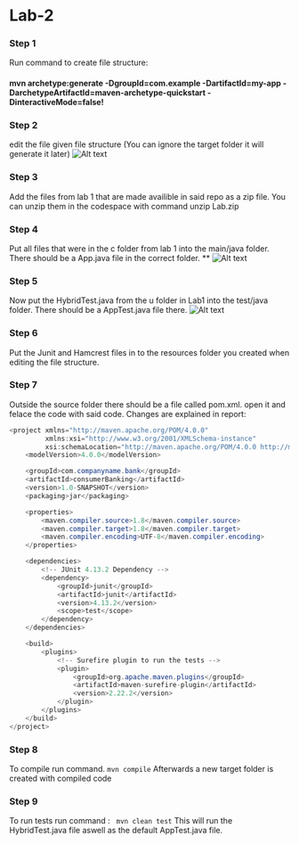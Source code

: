 # Lab-2
### Step 1
Run  command to create file structure:
#### mvn archetype:generate -DgroupId=com.example -DartifactId=my-app -DarchetypeArtifactId=maven-archetype-quickstart -DinteractiveMode=false! 

### Step 2
edit the file given file structure  (You can ignore the target folder it will generate it later) 
![Alt text](https://github.com/user-attachments/assets/620be773-a459-4f97-814a-fae16065cb9c)

### Step 3
Add the files from lab 1 that are made availible in said repo as a zip file. You can unzip them in the codespace with command unzip Lab.zip

### Step 4
Put all files that were in the c folder from lab 1 into the main/java folder. There should be a App.java file in the correct folder. **
![Alt text](https://github.com/user-attachments/assets/59d19192-c5f0-443c-b4dd-491a4ddabb67)


### Step 5
Now put the HybridTest.java from the u folder in Lab1 into the test/java folder. There should be a AppTest.java file there.
![Alt text](https://github.com/user-attachments/assets/9fe9335b-4fb6-44e9-b26b-f576ffbcb36d)

### Step 6
Put the Junit and Hamcrest files in to the resources folder you created when editing the file structure.

### Step 7
Outside the source folder there should be a file called pom.xml. open it and felace the code with said code. Changes are explained in report: 
```java
<project xmlns="http://maven.apache.org/POM/4.0.0"
         xmlns:xsi="http://www.w3.org/2001/XMLSchema-instance"
         xsi:schemaLocation="http://maven.apache.org/POM/4.0.0 http://maven.apache.org/xsd/maven-4.0.0.xsd">
    <modelVersion>4.0.0</modelVersion>

    <groupId>com.companyname.bank</groupId>
    <artifactId>consumerBanking</artifactId>
    <version>1.0-SNAPSHOT</version>
    <packaging>jar</packaging>

    <properties>
        <maven.compiler.source>1.8</maven.compiler.source>
        <maven.compiler.target>1.8</maven.compiler.target>
        <maven.compiler.encoding>UTF-8</maven.compiler.encoding>
    </properties>

    <dependencies>
        <!-- JUnit 4.13.2 Dependency -->
        <dependency>
            <groupId>junit</groupId>
            <artifactId>junit</artifactId>
            <version>4.13.2</version>
            <scope>test</scope>
        </dependency>
    </dependencies>

    <build>
        <plugins>
            <!-- Surefire plugin to run the tests -->
            <plugin>
                <groupId>org.apache.maven.plugins</groupId>
                <artifactId>maven-surefire-plugin</artifactId>
                <version>2.22.2</version>
            </plugin>
        </plugins>
    </build>
</project>
```
### Step 8
To compile run command. 
```mvn compile```
Afterwards a new target folder is created with compiled code

### Step 9 
To run tests run command :
``` mvn clean test```
This will run the HybridTest.java file aswell as the default AppTest.java file. 





